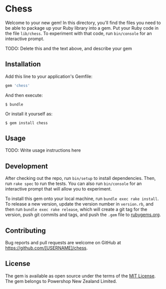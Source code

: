 # Chess

Welcome to your new gem! In this directory, you'll find the files you need to be able to package up your Ruby library into a gem. Put your Ruby code in the file `lib/chess`. To experiment with that code, run `bin/console` for an interactive prompt.

TODO: Delete this and the text above, and describe your gem

## Installation

Add this line to your application's Gemfile:

```ruby
gem 'chess'
```

And then execute:

    $ bundle

Or install it yourself as:

    $ gem install chess

## Usage

TODO: Write usage instructions here

## Development

After checking out the repo, run `bin/setup` to install dependencies. Then, run `rake spec` to run the tests. You can also run `bin/console` for an interactive prompt that will allow you to experiment.

To install this gem onto your local machine, run `bundle exec rake install`. To release a new version, update the version number in `version.rb`, and then run `bundle exec rake release`, which will create a git tag for the version, push git commits and tags, and push the `.gem` file to [rubygems.org](https://rubygems.org).

## Contributing

Bug reports and pull requests are welcome on GitHub at https://github.com/[USERNAME]/chess.


## License

The gem is available as open source under the terms of the [MIT License](http://opensource.org/licenses/MIT).
The gem belongs to Powershop New Zealand Limited.
